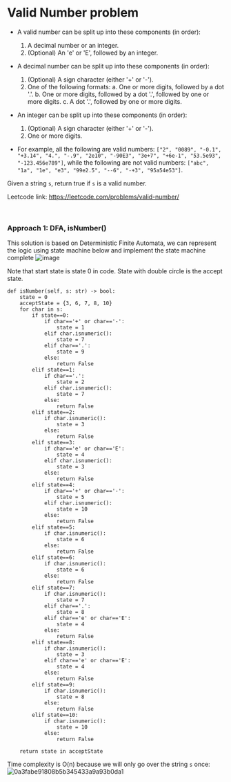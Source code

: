 # Valid Number problem
* A valid number can be split up into these components (in order):
  1. A decimal number or an integer.
  2. (Optional) An 'e' or 'E', followed by an integer.

* A decimal number can be split up into these components (in order):
  1. (Optional) A sign character (either '+' or '-').
  2. One of the following formats:
     a. One or more digits, followed by a dot '.'.
     b. One or more digits, followed by a dot '.', followed by one or more digits.
     c. A dot '.', followed by one or more digits.

* An integer can be split up into these components (in order):
  1. (Optional) A sign character (either '+' or '-').
  2. One or more digits.
* For example, all the following are valid numbers: `["2", "0089", "-0.1", "+3.14", "4.", "-.9", "2e10", "-90E3", "3e+7", "+6e-1", "53.5e93", "-123.456e789"]`, while the following are not valid numbers: `["abc", "1a", "1e", "e3", "99e2.5", "--6", "-+3", "95a54e53"]`.

Given a string `s`, return true if `s` is a valid number.

Leetcode link: https://leetcode.com/problems/valid-number/

<br />

### Approach 1: DFA, isNumber()
This solution is based on Deterministic Finite Automata, we can represent the logic using state machine below and implement the state machine complete
![image](https://user-images.githubusercontent.com/25105806/130333840-1174d28c-7847-4b54-93f9-acf1c0b71db6.png)

Note that start state is state 0 in code. State with double circle is the accept state.

```python3
def isNumber(self, s: str) -> bool:
    state = 0
    acceptState = {3, 6, 7, 8, 10}
    for char in s:
        if state==0:
            if char=='+' or char=='-':
                state = 1
            elif char.isnumeric():
                state = 7
            elif char=='.':
                state = 9
            else:
                return False
        elif state==1:
            if char=='.':
                state = 2
            elif char.isnumeric():
                state = 7
            else:
                return False
        elif state==2:
            if char.isnumeric():
                state = 3
            else:
                return False
        elif state==3:
            if char=='e' or char=='E':
                state = 4
            elif char.isnumeric():
                state = 3
            else:
                return False
        elif state==4:
            if char=='+' or char=='-':
                state = 5
            elif char.isnumeric():
                state = 10
            else:
                return False
        elif state==5:
            if char.isnumeric():
                state = 6
            else:
                return False
        elif state==6:
            if char.isnumeric():
                state = 6
            else:
                return False
        elif state==7:
            if char.isnumeric():
                state = 7
            elif char=='.':
                state = 8
            elif char=='e' or char=='E':
                state = 4
            else:
                return False
        elif state==8:
            if char.isnumeric():
                state = 3
            elif char=='e' or char=='E':
                state = 4
            else:
                return False
        elif state==9:
            if char.isnumeric():
                state = 8
            else:
                return False
        elif state==10:
            if char.isnumeric():
                state = 10
            else:
                return False

    return state in acceptState
```

Time complexity is O(n) because we will only go over the string `s` once:
![0a3fabe91808b5b345433a9a93b0da1](https://user-images.githubusercontent.com/25105806/130333855-93c1a8d8-ce26-4916-a1a7-903e4a22204b.png)


